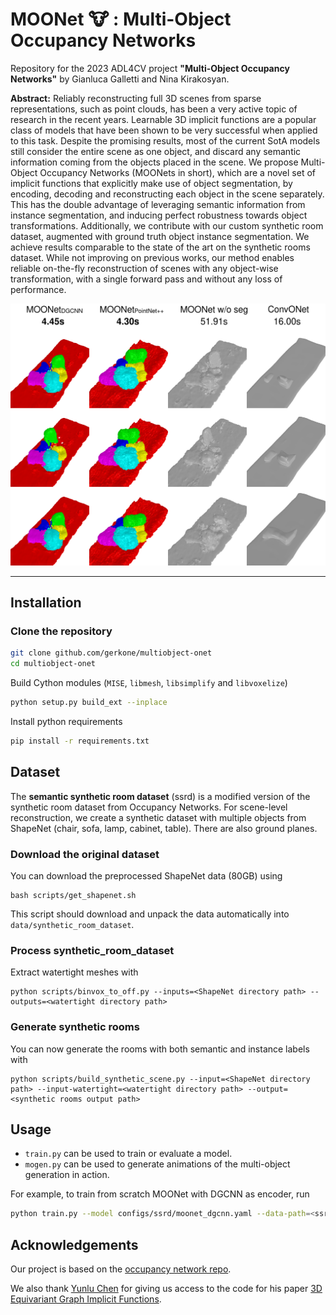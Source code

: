# MOONet :cow: : Multi-Object Occupancy Networks

Repository for the 2023 ADL4CV project __"Multi-Object Occupancy Networks"__ by Gianluca Galletti and Nina Kirakosyan.

__Abstract:__ Reliably reconstructing full 3D scenes from sparse representations, such as point clouds, has been a very active topic of research in the recent years. Learnable 3D implicit functions are a popular class of models that have been shown to be very successful when applied to this task. Despite the promising results, most of the current SotA models still consider the entire scene as one object, and discard any semantic information coming from the objects placed in the scene. 
We propose Multi-Object Occupancy Networks (MOONets in short), which are a novel set of implicit functions that explicitly make use of object segmentation, by encoding, decoding and reconstructing each object in the scene separately. This has the double advantage of leveraging semantic information from instance segmentation, and inducing perfect robustness towards object transformations.
Additionally, we contribute with our custom synthetic room dataset, augmented with ground truth object instance segmentation.
We achieve results comparable to the state of the art on the synthetic rooms dataset. While not improving on previous works, our method enables reliable on-the-fly reconstruction of scenes with any object-wise transformation, with a single forward pass and without any loss of performance.


![MOONet against ConvONet on semantic transformations](assets/main.png)

---

## Installation
### Clone the repository
```bash
git clone github.com/gerkone/multiobject-onet
cd multiobject-onet
```
Build Cython modules (`MISE`, `libmesh`, `libsimplify` and `libvoxelize`)
```bash
python setup.py build_ext --inplace
```

Install python requirements
```bash
pip install -r requirements.txt
```

## Dataset
The __semantic synthetic room dataset__ (ssrd) is a modified version of the synthetic room dataset from Occupancy Networks.
For scene-level reconstruction, we create a synthetic dataset with multiple objects from ShapeNet (chair, sofa, lamp, cabinet, table). There are also ground planes.

### Download the original dataset
You can download the preprocessed ShapeNet data (80GB) using

```
bash scripts/get_shapenet.sh
```

This script should download and unpack the data automatically into `data/synthetic_room_dataset`.  

### Process synthetic_room_dataset
Extract watertight meshes with 
```
python scripts/binvox_to_off.py --inputs=<ShapeNet directory path> --outputs=<watertight directory path>
```

### Generate synthetic rooms
You can now generate the rooms with both semantic and instance labels with
```
python scripts/build_synthetic_scene.py --input=<ShapeNet directory path> --input-watertight=<watertight directory path> --output=<synthetic rooms output path>
```

## Usage
- `train.py` can be used to train or evaluate a model.
- `mogen.py` can be used to generate animations of the multi-object generation in action.

For example, to train from scratch MOONet with DGCNN as encoder, run
```bash
python train.py --model configs/ssrd/moonet_dgcnn.yaml --data-path=<ssrd path> --new
```

## Acknowledgements
Our project is based on the [occupancy network repo](github.com/autonomousvision/occupancy_networks). 

We also thank [Yunlu Chen](https://yunlu-chen.github.io/) for giving us access to the code for his paper [3D Equivariant Graph Implicit Functions](https://staff.fnwi.uva.nl/y.chen3/3DEGIF/paper.pdf).
